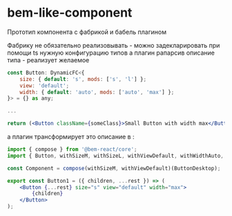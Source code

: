 # bem-like-component

Прототип компонента с фабрикой и бабель плагином

Фабрику не обязательно реализовывать - можно задекларировать при помощи ts нужную конфигурацию типов а плагин рапарсив описание типа - реализует желаемое

```jsx
const Button: DynamicFC<{
    size: { default: 's', mods: ['s', 'l'] };
    view: 'default';
    width: { default: 'auto', mods: ['auto', 'max'] };
}> = {} as any;

...

return (<Button className={someClass}>Small Button with width max</Button>)
```

а плагин трансформирует это описание в :

```jsx
import { compose } from '@bem-react/core';
import { Button, withSizeM, withSizeL, withViewDefault, withWidthAuto, withWidthMax } from '@yandex/ui/Button/desktop';

const Component = compose(withSizeM, withViewDefault)(ButtonDesktop);

export const Button1 = ({ children, ...rest }) => (
    <Button {...rest} size="s" view="default" width="max">
        {children}
    </Button>
);
```
